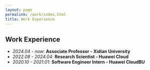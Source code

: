 ```yaml
---
layout: page
permalink: /work/index.html
title: Work Experience
---
```


Work Experience
----------
- *2024.04 - now*:  **Associate Professor - Xidian University**
- *2022.08 - 2024.04*:  **Research Scientist - Huawei Cloud**
- *2020.10 - 2021.01*: **Software Engineer Intern - Huawei CloudBU**